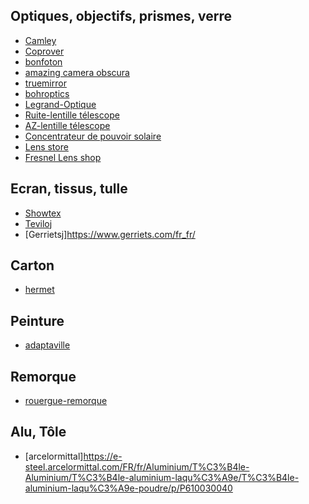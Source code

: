 


## Optiques, objectifs, prismes, verre

- [Camley](www.camleyphotographic.com/)
- [Coprover](https://www.coprover.fr/)
- [bonfoton](https://bonfoton.com/products/bonfoton-camera-obscura-lens)
- [amazing camera obscura](http://www.amazingcameraobscura.co.uk/shop.htm)
- [truemirror](https://store.truemirror.com/collections/all?page=1)
- [bohroptics](http://bohroptics.com/en)
- [Legrand-Optique](https://www.legrand-optique.fr/)
- [Ruite-lentille télescope](https://fr.aliexpress.com/item/1005002190102811.html?spm=a2g0o.detail.0.0.2d479afap0N1mr&gps-id=pcDetailBottomMoreThisSeller&scm=1007.13339.291025.0&scm_id=1007.13339.291025.0&scm-url=1007.13339.291025.0&pvid=c004bdfa-6fef-41d8-8f57-e2034b013e8c&_t=gps-id%3ApcDetailBottomMoreThisSeller%2Cscm-url%3A1007.13339.291025.0%2Cpvid%3Ac004bdfa-6fef-41d8-8f57-e2034b013e8c%2Ctpp_buckets%3A668%232846%238111%231996&pdp_npi=3%40dis%21EUR%211027.86%21853.12%21%21%21%21%21%40211b617a16844312017066132ecb6d%2112000019000674990%21rec%21FR%21&gatewayAdapt=glo2fra)
- [AZ-lentille télescope](https://fr.aliexpress.com/item/1005003781677582.html?spm=a2g0o.productlist.main.1.57725912PzKXAy&algo_pvid=63b11951-93dd-4d62-83f9-78ba6aa109f9&algo_exp_id=63b11951-93dd-4d62-83f9-78ba6aa109f9-0&pdp_npi=3%40dis%21EUR%21286.38%21252.01%21%21%21%21%21%40214528be16844232092048550d076c%2112000027148152477%21sea%21FR%210&curPageLogUid=0z0IpZQGBCwF)
- [Concentrateur de pouvoir solaire](https://www.ebay.fr/itm/174584698996?hash=item28a60f1874:g:6mcAAOSwQbpc0Ogw)
- [Lens store](https://www.ebay.fr/str/ndg612)
- [Fresnel Lens shop](https://www.ebay.fr/str/niu4705)

## Ecran, tissus, tulle
- [Showtex](https://www.showtex.com/fr/produits/ecrans-de-projection?page=1)
- [Teviloj](https://www.azur-scenic.com/produit/retro-translucide-depoli/)
- [Gerrietsj]https://www.gerriets.com/fr_fr/

## Carton
- [hermet](https://www.hermet.fr/)

## Peinture
- [adaptaville](https://www.adaptaville.fr/peinture-anti-chaleur-toit)

## Remorque
- [rouergue-remorque](https://www.rouergue-remorque.com/remorque/remorque-bw-tiny-house-ch-600-2/)

## Alu, Tôle
- [arcelormittal]https://e-steel.arcelormittal.com/FR/fr/Aluminium/T%C3%B4le-Aluminium/T%C3%B4le-aluminium-laqu%C3%A9e/T%C3%B4le-aluminium-laqu%C3%A9e-poudre/p/P610030040
